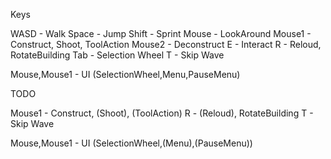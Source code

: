 
Keys

WASD - Walk 
Space - Jump
Shift - Sprint
Mouse - LookAround
Mouse1 - Construct, Shoot, ToolAction
Mouse2 - Deconstruct
E - Interact
R - Reloud, RotateBuilding
Tab - Selection Wheel
T - Skip Wave


Mouse,Mouse1 - UI (SelectionWheel,Menu,PauseMenu)



TODO

Mouse1 - Construct, (Shoot), (ToolAction)
R - (Reloud), RotateBuilding
T - Skip Wave

Mouse,Mouse1 - UI (SelectionWheel,(Menu),(PauseMenu))